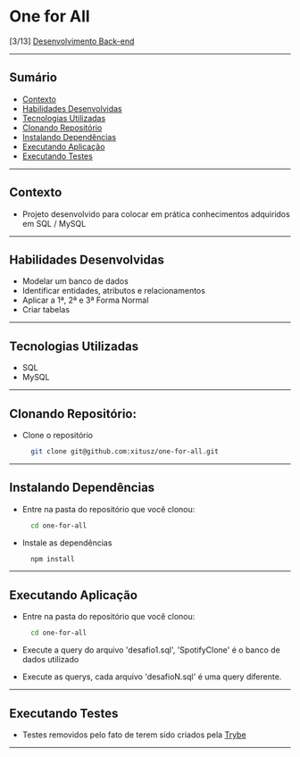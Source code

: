 # One for All
[3/13] [Desenvolvimento Back-end](https://github.com/xitusz/Trybe/tree/main/03_Desenvolvimento-Back-end)

---

## Sumário

- [Contexto](#contexto)
- [Habilidades Desenvolvidas](#habilidades-desenvolvidas)
- [Tecnologias Utilizadas](#tecnologias-utilizadas)
- [Clonando Repositório](#clonando-repositório)
- [Instalando Dependências](#instalando-dependências)
- [Executando Aplicação](#executando-aplicação)
- [Executando Testes](#executando-testes)

---

## Contexto

* Projeto desenvolvido para colocar em prática conhecimentos adquiridos em SQL / MySQL

---

## Habilidades Desenvolvidas

* Modelar um banco de dados
* Identificar entidades, atributos e relacionamentos
* Aplicar a 1ª, 2ª e 3ª Forma Normal
* Criar tabelas

---

## Tecnologias Utilizadas

* SQL
* MySQL

---

## Clonando Repositório:

* Clone o repositório
  ```sh
    git clone git@github.com:xitusz/one-for-all.git
  ```

---

## Instalando Dependências

* Entre na pasta do repositório que você clonou:
  ```sh
    cd one-for-all
  ```

* Instale as dependências
  ```sh
    npm install
  ```

---

## Executando Aplicação

* Entre na pasta do repositório que você clonou:
  ```sh
    cd one-for-all
  ```

* Execute a query do arquivo 'desafio1.sql', 'SpotifyClone' é o banco de dados utilizado

* Execute as querys, cada arquivo 'desafioN.sql' é uma query diferente.

---

## Executando Testes

* Testes removidos pelo fato de terem sido criados pela [Trybe](https://www.betrybe.com/)

---
